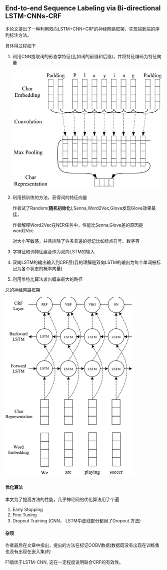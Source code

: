 ## End-to-end Sequence Labeling via Bi-directional LSTM-CNNs-CRF

本论文提出了一种利用双向LSTM+CNN+CRF的神经网络框架，实现端到端的序列标注方法。

具体得过程如下

1. 利用CNN提取词的形态学特征(比如词的前缀和后缀)，并将特征编码为特征向量

   ![](https://raw.githubusercontent.com/zyxdSTU/Image/master/CNN.PNG)

2. 利用预训练的方法，获得词的特征向量

   作者试了Random(**随机初始化**),Senna,Word2Vec,Glove发现Glove效果最佳，

   作者解释Word2Vec在NER任务中，性能比Senna,Glove差的原因是word2Vec

   对大小写敏感，并且排除了许多普遍的标记比如标点符号、数字等

3. 字特征和词特征组合作为双向LSTM的输入 

4. 双向LSTM的输出输入到CRF层(我的理解是双向LSTM的输出为每个单词被标记为各个状态的概率向量)

5. 利用维特比算法求出概率最大的路径

总的神经网路框架

![](https://raw.githubusercontent.com/zyxdSTU/Image/master/completeNN.PNG)

#### 优化算法

本文为了提高方法的性能，几乎神经网络优化算法用了个遍

1. Early Stopping
2. Fine Tuning
3. Dropout Training (CNN， LSTM中虚线部分都用了Dropout 方法)

#### 杂项

作者最后在文章中指出，提出的方法在标记OOBV数据(数据既没有出现在训练集也没有出现在嵌入集)的

F1值优于LSTM-CNN, 这在一定程度说明联合CRF的有效性。